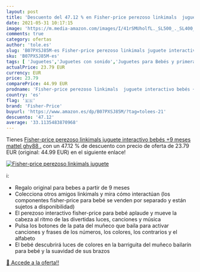 ```yaml
---
layout: post
title: 'Descuento del 47.12 % en Fisher-price perezoso linkimals  juguete'
date: 2021-05-31 10:17:15
image: 'https://m.media-amazon.com/images/I/41rSMUholfL._SL500_._SL400_.jpg'
comments: true
category: ofertas
author: 'tole.es'
slug: 'B07PXSJ85M-es Fisher-price perezoso linkimals juguete interactivo bebés...'
sku: 'B07PXSJ85M-es'
tags: [ 'Juguetes','Juguetes con sonido','Juguetes para Bebés y primera infancia','Juguetes y juegos','bebés','fisher-price', ]
actualPrice: 23.79 EUR
currency: EUR
price: 23.79
comparePrice: 44.99 EUR
prodname: 'Fisher-price perezoso linkimals  juguete interactivo bebés +9 meses  mattel ghy88 .'
country: 'es'
flag: '🇪🇸'
brand: 'Fisher-Price'
buyurl: 'https://www.amazon.es/dp/B07PXSJ85M/?tag=tolees-21'
descuento: '47.12'
average: '33.1135483870968'
---
```


Tienes [Fisher-price perezoso linkimals  juguete interactivo bebés +9 meses  mattel ghy88 .](https://www.amazon.es/dp/B07PXSJ85M/?tag=tolees-21) con un 47.12 % de descuento con precio de oferta de 23.79 EUR (original: 44.99 EUR) en el siguiente enlace!

[![Fisher-price perezoso linkimals  juguete](https://m.media-amazon.com/images/I/41rSMUholfL._SL500_._SL400_.jpg)](https://www.amazon.es/dp/B07PXSJ85M/?tag=tolees-21)

ℹ️:

- Regalo original para bebes a partir de 9 meses
- Colecciona otros amigos linkimals y mira cómo interactúan (los componentes fisher-price para bebé se venden por separado y están sujetos a disponibilidad)
- El perezoso interactivo fisher-price para bebé aplaude y mueve la cabeza al ritmo de las divertidas luces, canciones y música
- Pulsa los botones de la pata del muñeco que baila para activar canciones y frases de los números, los colores, los contrarios y el alfabeto
- El bebé descubrirá luces de colores en la barriguita del muñeco bailarín para bebé y la suavidad de sus brazos

[🛒 Accede a la oferta!!](https://www.amazon.es/dp/B07PXSJ85M/?tag=tolees-21)
